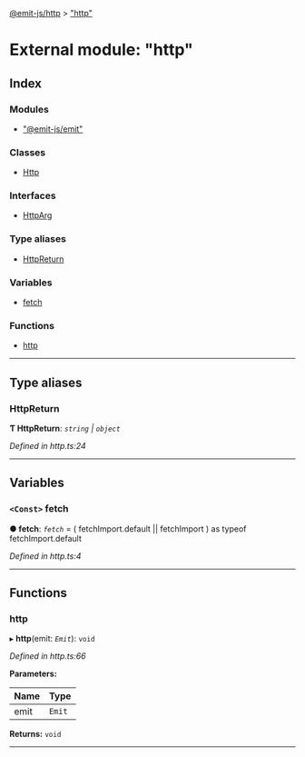 [@emit-js/http](../README.md) > ["http"](../modules/_http_.md)

# External module: "http"

## Index

### Modules

* ["@emit-js/emit"](_http_.__emit_js_emit_.md)

### Classes

* [Http](../classes/_http_.http.md)

### Interfaces

* [HttpArg](../interfaces/_http_.httparg.md)

### Type aliases

* [HttpReturn](_http_.md#httpreturn)

### Variables

* [fetch](_http_.md#fetch)

### Functions

* [http](_http_.md#http-1)

---

## Type aliases

<a id="httpreturn"></a>

###  HttpReturn

**Ƭ HttpReturn**: *`string` \| `object`*

*Defined in http.ts:24*

___

## Variables

<a id="fetch"></a>

### `<Const>` fetch

**● fetch**: *`fetch`* =  (
  fetchImport.default || fetchImport
) as typeof fetchImport.default

*Defined in http.ts:4*

___

## Functions

<a id="http-1"></a>

###  http

▸ **http**(emit: *`Emit`*): `void`

*Defined in http.ts:66*

**Parameters:**

| Name | Type |
| ------ | ------ |
| emit | `Emit` |

**Returns:** `void`

___


